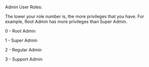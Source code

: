 Admin User Roles:

The lower your role number is, the more privileges that you have. For example, Root Admin has more privileges than Super Admin.

0 - Root Admin

1 - Super Admin

2 - Regular Admin

3 - Support Admin
